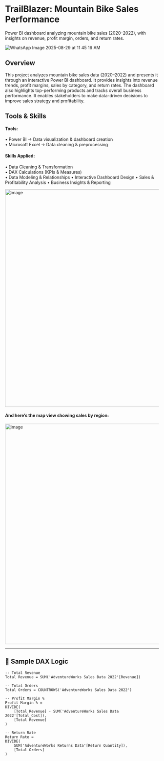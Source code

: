 # TrailBlazer: Mountain Bike Sales Performance 
Power BI dashboard analyzing mountain bike sales (2020–2022), with insights on revenue, profit margin, orders, and return rates.

![WhatsApp Image 2025-08-29 at 11 45 16 AM](https://github.com/user-attachments/assets/49ac2a0b-8c7d-4b0f-83c0-d19761adc2fb)

 ## Overview  

This project analyzes mountain bike sales data (2020–2022) and presents it through an interactive Power BI dashboard.
It provides insights into revenue trends, profit margins, sales by category, and return rates.
The dashboard also highlights top-performing products and tracks overall business performance.
It enables stakeholders to make data-driven decisions to improve sales strategy and profitability.

## Tools & Skills

#### Tools:
•	Power BI → Data visualization & dashboard creation       
•	Microsoft Excel → Data cleaning & preprocessing

#### Skills Applied:
•	Data Cleaning & Transformation          
•	DAX Calculations (KPIs & Measures)          
•	Data Modeling & Relationships
•	Interactive Dashboard Design
•	Sales & Profitability Analysis
•	Business Insights & Reporting

<img width="1267" height="712" alt="image" src="https://github.com/user-attachments/assets/8a527b3b-ec89-47b6-bebe-692903af6eb4" />

#### And here’s the map view showing sales by region:

<img width="1255" height="721" alt="image" src="https://github.com/user-attachments/assets/ddafc698-78fa-430c-bd00-d52dfe6224d4" />

---

## 🧮 Sample DAX Logic

```DAX
-- Total Revenue
Total Revenue = SUM('AdventureWorks Sales Data 2022'[Revenue])

-- Total Orders
Total Orders = COUNTROWS('AdventureWorks Sales Data 2022')

-- Profit Margin %
Profit Margin % = 
DIVIDE(
    [Total Revenue] - SUM('AdventureWorks Sales Data 2022'[Total_Cost]), 
    [Total Revenue]
)

-- Return Rate
Return Rate = 
DIVIDE(
    SUM('AdventureWorks Returns Data'[Return Quantity]), 
    [Total Orders]
)
